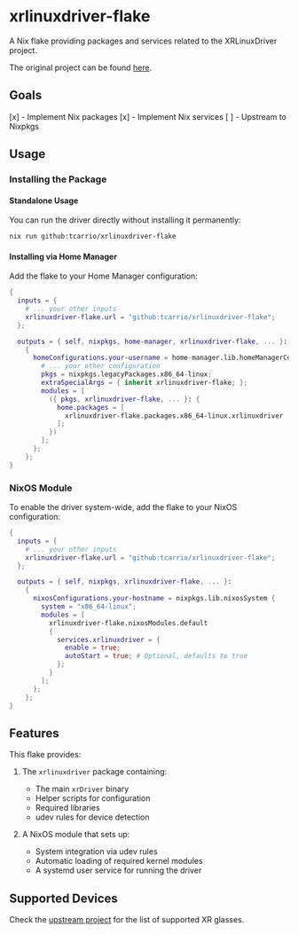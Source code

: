 # xrlinuxdriver-flake

A Nix flake providing packages and services related to the XRLinuxDriver project.

The original project can be found [here](https://github.com/wheaney/XRLinuxDriver.git).

## Goals

[x] - Implement Nix packages
[x] - Implement Nix services
[ ] - Upstream to Nixpkgs

## Usage

### Installing the Package

#### Standalone Usage

You can run the driver directly without installing it permanently:

```bash
nix run github:tcarrio/xrlinuxdriver-flake
```

#### Installing via Home Manager

Add the flake to your Home Manager configuration:

```nix
{
  inputs = {
    # ... your other inputs
    xrlinuxdriver-flake.url = "github:tcarrio/xrlinuxdriver-flake";
  };

  outputs = { self, nixpkgs, home-manager, xrlinuxdriver-flake, ... }:
    {
      homeConfigurations.your-username = home-manager.lib.homeManagerConfiguration {
        # ... your other configuration
        pkgs = nixpkgs.legacyPackages.x86_64-linux;
        extraSpecialArgs = { inherit xrlinuxdriver-flake; };
        modules = [
          ({ pkgs, xrlinuxdriver-flake, ... }: {
            home.packages = [
              xrlinuxdriver-flake.packages.x86_64-linux.xrlinuxdriver
            ];
          })
        ];
      };
    };
}
```

### NixOS Module

To enable the driver system-wide, add the flake to your NixOS configuration:

```nix
{
  inputs = {
    # ... your other inputs
    xrlinuxdriver-flake.url = "github:tcarrio/xrlinuxdriver-flake";
  };

  outputs = { self, nixpkgs, xrlinuxdriver-flake, ... }:
    {
      nixosConfigurations.your-hostname = nixpkgs.lib.nixosSystem {
        system = "x86_64-linux";
        modules = [
          xrlinuxdriver-flake.nixosModules.default
          {
            services.xrlinuxdriver = {
              enable = true;
              autoStart = true; # Optional, defaults to true
            };
          }
        ];
      };
    };
}
```

## Features

This flake provides:

1. The `xrlinuxdriver` package containing:
   - The main `xrDriver` binary
   - Helper scripts for configuration
   - Required libraries
   - udev rules for device detection

2. A NixOS module that sets up:
   - System integration via udev rules
   - Automatic loading of required kernel modules
   - A systemd user service for running the driver

## Supported Devices

Check the [upstream project](https://github.com/wheaney/XRLinuxDriver#supported-devices) for the list of supported XR glasses.

